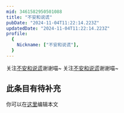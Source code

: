 ```yaml
---
mid: 3461582950501088
title: "不安和说谎"
pubDate: "2024-11-04T11:22:14.223Z"
updatedDate: "2024-11-04T11:22:14.223Z"
profile:
  {
    Nickname: ["不安和说谎"],
  }
---
```


关注[不安和说谎](https://space.bilibili.com/3461582950501088)谢谢喵~ 关注[不安和说谎](https://space.bilibili.com/3461582950501088)谢谢喵~

## 此条目有待补充
你可以在[这里](https://github.com/Yuhanawa/VTuber.ICU-Content/edit/master/v/不安和说谎/index.md)编辑本文

